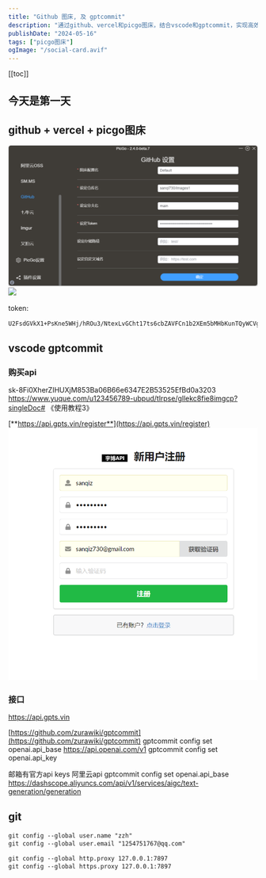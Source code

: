 ```yaml
---
title: "Github 图床, 及 gptcommit"
description: "通过github、vercel和picgo图床，结合vscode和gptcommit，实现高效图床管理和API调用，简化开发流程。"
publishDate: "2024-05-16"
tags: ["picgo图床"]
ogImage: "/social-card.avif"
---
```

[[toc]]

<!-- more -->
## 今天是第一天

## github + vercel + picgo图床
![](https://raw.githubusercontent.com/sanqi730/images1/main/202405161946184.png)
![](https://i.343700.xyz/202405161552359.jpg)

token:
```
U2FsdGVkX1+PsKne5WHj/hROu3/NtexLvGCht17ts6cbZAVFCn1b2XEm5bMHbKunTQyWCVgA/uYuL/WF7VHZVw==
```
## vscode gptcommit
### 购买api
sk-8Fi0XherZIHUXjM853Ba06B66e6347E2B53525EfBd0a3203
https://www.yuque.com/u123456789-ubpud/tlrpse/gllekc8fie8imgcp?singleDoc# 《使用教程3》


[**https://api.gpts.vin/register**](https://api.gpts.vin/register)
![](https://raw.githubusercontent.com/sanqi730/images1/main/202405161949655.png)

### **接口**

https://api.gpts.vin

[https://github.com/zurawiki/gptcommit](https://github.com/zurawiki/gptcommit)
gptcommit config set openai.api_base https://api.openai.com/v1
gptcommit config set openai.api_key

邮箱有官方api keys
阿里云api
gptcommit config set openai.api_base https://dashscope.aliyuncs.com/api/v1/services/aigc/text-generation/generation


## git
```
git config --global user.name "zzh"
git config --global user.email "1254751767@qq.com"
```
```
git config --global http.proxy 127.0.0.1:7897
git config --global https.proxy 127.0.0.1:7897
```
